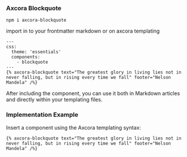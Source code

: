 ### Axcora Blockquote

```
npm i axcora-blockquote
```

import in to your frontmatter markdown or on axcora templating
```
---
css:
  theme: 'essentials'
  components:
    - blockquote
---
{% axcora-blockquote text="The greatest glory in living lies not in never falling, but in rising every time we fall" footer="Nelson Mandela" /%}
```

After including the component, you can use it both in Markdown articles and directly within your templating files.

### Implementation Example
Insert a component using the Axcora templating syntax:
```
{% axcora-blockquote text="The greatest glory in living lies not in never falling, but in rising every time we fall" footer="Nelson Mandela" /%}
```
